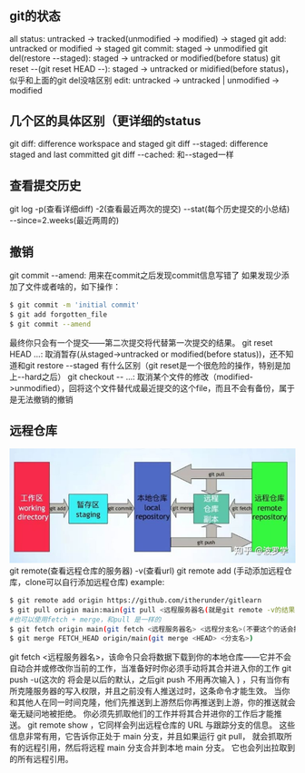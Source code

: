 ## git的状态
all status: untracked -> tracked(unmodified -> modified) -> staged
git add: untracked or modified -> staged
git commit: staged -> unmodified
git del(restore --staged): staged -> untracked or modified(before status)
git reset --(git reset HEAD --): staged -> untracked or midified(before status)，似乎和上面的git del没啥区别
edit: untracked -> untracked | unmodified -> modified

## 几个区的具体区别（更详细的status
git diff: difference workspace and staged
git diff --staged: difference staged and last committed
git diff --cached: 和--staged一样

## 查看提交历史
git log -p(查看详细diff) -2(查看最近两次的提交) --stat(每个历史提交的小总结) --since=2.weeks(最近两周的)

## 撤销
git commit --amend: 用来在commit之后发现commit信息写错了
如果发现少添加了文件或者啥的，如下操作：
```bash
$ git commit -m 'initial commit'
$ git add forgotten_file
$ git commit --amend
```
最终你只会有一个提交——第二次提交将代替第一次提交的结果。
git reset HEAD <file>...: 取消暂存(从staged->untracked or modified(before status))，还不知道和git restore --staged 有什么区别（git reset是一个很危险的操作，特别是加上--hard之后）
git checkout -- <file>...: 取消某个文件的修改（modified->unmodified），回将这个文件替代成最近提交的这个file，而且不会有备份，属于是无法撤销的撤销

## 远程仓库
![git structure](./pictures/git_structure.jpg)
git remote(查看远程仓库的服务器) -v(查看url)
git remote add <shortname> <url>(手动添加远程仓库，clone可以自行添加远程仓库)
example:
```bash
$ git remote add origin https://github.com/itherunder/gitlearn
$ git pull origin main:main(git pull <远程服务器名(就是git remote -v的结果)> <远程分支名>:<本地分支名>)
#也可以使用fetch + merge，和pull 是一样的
$ git fetch origin main(git fetch <远程服务器名> <远程分支名>(不要这个的话会把remote所有的分支全部拉下来))
$ git merge FETCH_HEAD origin/main(git merge <HEAD> <分支名>)
```
git fetch <远程服务器名>，该命令只会将数据下载到你的本地仓库——它并不会自动合并或修改你当前的工作，当准备好时你必须手动将其合并进入你的工作
git push -u(这次的<remote> <branch>将会是以后的默认，之后git push 不用再次输入<remote> <branch>) <remote> <branch>，只有当你有所克隆服务器的写入权限，并且之前没有人推送过时，这条命令才能生效。 当你和其他人在同一时间克隆，他们先推送到上游然后你再推送到上游，你的推送就会毫无疑问地被拒绝。 你必须先抓取他们的工作并将其合并进你的工作后才能推送。
git remote show <remote>，它同样会列出远程仓库的 URL 与跟踪分支的信息。 这些信息非常有用，它告诉你正处于 main 分支，并且如果运行 git pull， 就会抓取所有的远程引用，然后将远程 main 分支合并到本地 main 分支。 它也会列出拉取到的所有远程引用。